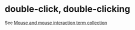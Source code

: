 # double-click, double-clicking

See [Mouse and mouse interaction term collection](../term-collections/mouse-mouse-interaction-terms.md)
